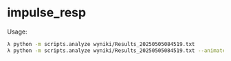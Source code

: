 # impulse_resp

Usage:

```bash
λ python -m scripts.analyze wyniki/Results_20250505084519.txt
λ python -m scripts.analyze wyniki/Results_20250505084519.txt --animate
```
